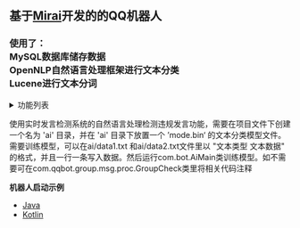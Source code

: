 ## 基于[Mirai](https://github.com/mamoe/mirai)开发的的QQ机器人
### 使用了：<br/>MySQL数据库储存数据<br/>OpenNLP自然语言处理框架进行文本分类<br/>Lucene进行文本分词

<details>
<summary>功能列表</summary>

**主人系统**
- 开机
- 关机
- 加积分

**群主系统**
- 添加群管
- 删除群管
- 群管列表
- 开启发言检测 （未完成）
- 关闭发言检测 （未完成）
- 开启积分系统 （未完成）
- 关闭积分系统 （未完成）
- 开启入群验证 （未完成）
- 关闭入群验证 （未完成）
- 开启入群自动审核 （未完成）
- 关闭入群自动审核 （未完成）

**群管系统**
- 踢
- 踢黑
- 禁言
- 解禁
- 撤回
- 撤回关键词
- 封印
- 解除封印
- 封印列表
- 查询消息记录
- 开启全员禁言
- 关闭全员禁言
- 禁言列表
- 全部解禁
- 清屏

**实时发言检测系统**
- 刷屏检测
- 复读检测
- 一些违规行为检测
- NLP自然语言处理检测违规发言

**积分系统**
- 签到
- 转账
- 我的积分
- 积分排行榜
- kban
- kj
- 抢劫
- 抢劫规则

**其他功能**
- 摸鱼人日历
- 说（文字转语言）
- 实时天气
- 未来天气
- 天气指数
- 日出日落
- 月升月落
- 天气服务由和风天气驱动

</details>

使用实时发言检测系统的自然语言处理检测违规发言功能，需要在项目文件下创建一个名为 'ai' 目录，并在 'ai' 目录下放置一个 ’mode.bin‘ 的文本分类模型文件。需要训练模型，可以在ai/data1.txt 和ai/data2.txt文件里以 "文本类型 文本数据" 的格式，并且一行一条写入数据。然后运行com.bot.AiMain类训练模型。如不需要可在com.qqbot.group.msg.proc.GroupCheck类里将相关代码注释

**机器人启动示例**
- [Java](src/main/java/helloworld/java/HelloWorld.java)
- [Kotlin](src/main/java/helloworld/kotlin/HelloWorld.kt)
